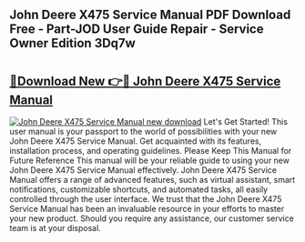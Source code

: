 ## John Deere X475 Service Manual PDF Download Free - Part-JOD User Guide Repair - Service Owner Edition 3Dq7w

# <h2><a href="http://bc91566.oget.top/?id=John+Deere+X475+Service+Manual">🔗Download New 👉🔴 John Deere X475 Service Manual</a></h2>

[![John Deere X475 Service Manual new download](https://i.imgur.com/5g1atiW.png)](http://bc91566.oget.top/?id=John+Deere+X475+Service+Manual)
Let's Get Started! This user manual is your passport to the world of possibilities with your new John Deere X475 Service Manual. Get acquainted with its features, installation process, and operating guidelines. Please Keep This Manual for Future Reference This manual will be your reliable guide to using your new John Deere X475 Service Manual effectively. John Deere X475 Service Manual offers a range of advanced features, such as virtual assistant, smart notifications, customizable shortcuts, and automated tasks, all easily controlled through the user interface. We trust that the John Deere X475 Service Manual has been an invaluable resource in your efforts to master your new product. Should you require any assistance, our customer service team is at your disposal.
